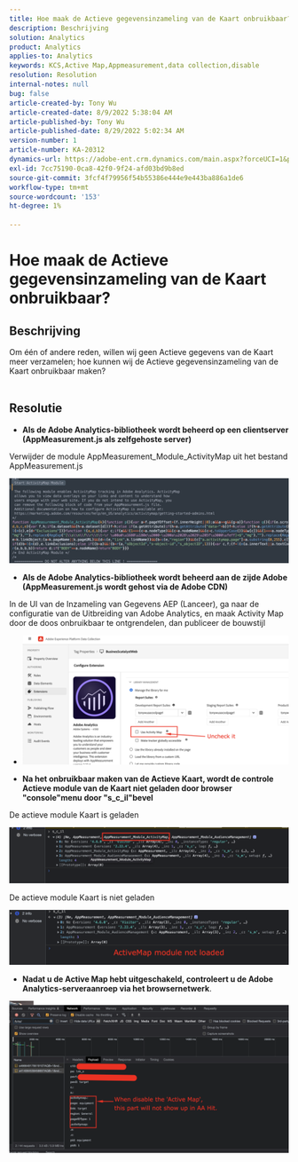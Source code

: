 ```yaml
---
title: Hoe maak de Actieve gegevensinzameling van de Kaart onbruikbaar?
description: Beschrijving
solution: Analytics
product: Analytics
applies-to: Analytics
keywords: KCS,Active Map,Appmeasurement,data collection,disable
resolution: Resolution
internal-notes: null
bug: false
article-created-by: Tony Wu
article-created-date: 8/9/2022 5:38:04 AM
article-published-by: Tony Wu
article-published-date: 8/29/2022 5:02:34 AM
version-number: 1
article-number: KA-20312
dynamics-url: https://adobe-ent.crm.dynamics.com/main.aspx?forceUCI=1&pagetype=entityrecord&etn=knowledgearticle&id=6c2a8469-a517-ed11-b83e-002248086a73
exl-id: 7cc75190-0ca8-42f0-9f24-afd03bd9b8ed
source-git-commit: 3fcf4f79956f54b55386e444e9e443ba886a1de6
workflow-type: tm+mt
source-wordcount: '153'
ht-degree: 1%

---
```


# Hoe maak de Actieve gegevensinzameling van de Kaart onbruikbaar?

## Beschrijving

Om één of andere reden, willen wij geen Actieve gegevens van de Kaart meer verzamelen; hoe kunnen wij de Actieve gegevensinzameling van de Kaart onbruikbaar maken?
<br> 

## Resolutie


- <b>Als de Adobe Analytics-bibliotheek wordt beheerd op een clientserver (AppMeasurement.js als zelfgehoste server)</b>


Verwijder de module AppMeasurement_Module_ActivityMap uit het bestand AppMeasurement.js

![](assets/afbc7944-b517-ed11-b83e-002248086a73.png)



- <b>Als de Adobe Analytics-bibliotheek wordt beheerd aan de zijde Adobe (AppMeasurement.js wordt gehost via de Adobe CDN)</b>


In de UI van de Inzameling van Gegevens AEP (Lanceer), ga naar de configuratie van de Uitbreiding van Adobe Analytics, en maak Activity Map door de doos onbruikbaar te ontgrendelen, dan publiceer de bouwstijl

- ![](assets/7ccff702-a717-ed11-b83e-002248086a73.png)




























- <b>Na het onbruikbaar maken van de Actieve Kaart, wordt de controle Actieve module van de Kaart niet geladen door browser &quot;console&quot;menu door &quot;s_c_il&quot;bevel</b>


De actieve module Kaart is geladen

![](assets/fae3dc70-b317-ed11-b83e-002248086a73.png)

De actieve module Kaart is niet geladen

![](assets/27e433af-b317-ed11-b83e-002248086a73.png)

- <b>Nadat u de Active Map hebt uitgeschakeld, controleert u de Adobe Analytics-serveraanroep via het browsernetwerk</b>.


![](assets/7f84b7dc-3f27-ed11-9db1-00224808679b.png)
